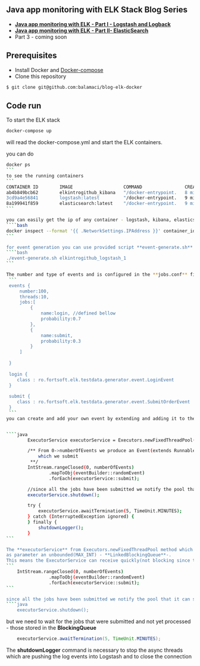 ## Java app monitoring with ELK Stack Blog Series

   - **[Java app monitoring with ELK - Part I - Logstash and Logback](https://balamaci.ro/java-app-monitoring-with-elk-logstash/)**
   - **[Java app monitoring with ELK - Part II- ElasticSearch](https://balamaci.ro/java-app-monitoring-with-elk-elastic-search/)**
   - Part 3 - coming soon

## Prerequisites
  - Install Docker and [Docker-compose](http://docs.docker.com/compose/install/) 
  - Clone this repository
````bash
$ git clone git@github.com:balamaci/blog-elk-docker
````

## Code run
To start the ELK stack
````bash
docker-compose up
````
will read the docker-compose.yml and start the ELK containers.

you can do
````bash
docker ps
```
to see the running containers
```
CONTAINER ID        IMAGE                   COMMAND                CREATED             STATUS              PORTS                                            NAMES
ab4b849bcb62        elkintrogithub_kibana   "/docker-entrypoint.   8 minutes ago       Up 39 seconds       0.0.0.0:5601->5601/tcp                           elkintrogithub_kibana_1          
3cd9a4e56841        logstash:latest         "/docker-entrypoint.   9 minutes ago       Up 40 seconds       0.0.0.0:5000->5000/tcp                           elkintrogithub_logstash_1        
8a199941f859        elasticsearch:latest    "/docker-entrypoint.   9 minutes ago       Up 40 seconds       0.0.0.0:9200->9200/tcp, 0.0.0.0:9300->9300/tcp   elkintrogithub_elasticsearch_1   
```

you can easily get the ip of any container - logstash, kibana, elasticsearch
````bash
docker inspect --format '{{ .NetworkSettings.IPAddress }}' container_id
```

for event generation you can use provided script **event-generate.sh** with the container name from above
````bash
./event-generate.sh elkintrogithub_logstash_1
```

The number and type of events and is configured in the **jobs.conf** file:
 ```
 events {
     number:100,
     threads:10,
     jobs:[
         {
             name:login, //defined bellow
             probability:0.7
         },
         {
             name:submit,
             probability:0.3
         }
     ]
 
 }
 
 login {
    class : ro.fortsoft.elk.testdata.generator.event.LoginEvent
 }
 
 submit {
    class : ro.fortsoft.elk.testdata.generator.event.SubmitOrderEvent
 }
 ```
you can create and add your own event by extending and adding it to the list. 


````java
        ExecutorService executorService = Executors.newFixedThreadPool(numberOfConcurrentThreads);

        /** From 0->numberOfEvents we produce an Event(extends Runnable)
            which we submit 
         **/
        IntStream.rangeClosed(0, numberOfEvents)
                .mapToObj(eventBuilder::randomEvent)
                .forEach(executorService::submit);

        //since all the jobs have been submitted we notify the pool that it can shutdown
        executorService.shutdown();

        try {
            executorService.awaitTermination(5, TimeUnit.MINUTES);
        } catch (InterruptedException ignored) {
        } finally {
            shutdownLogger();
        }
```

The **executorService** from Executors.newFixedThreadPool method which creates an ExecutorService with a pool of threads, but also 
as parameter an unbounded(MAX_INT) - **LinkedBlockingQueue**-.
This means the ExecutorService can receive quickly(not blocking since the **BlockingQueue** is unbounded) new jobs which are held "in store" until one of the worker threads gets freed.
```
    IntStream.rangeClosed(0, numberOfEvents)
                .mapToObj(eventBuilder::randomEvent)
                .forEach(executorService::submit);                 
```

since all the jobs have been submitted we notify the pool that it can shutdown so the Main thread can eventually exit
````java
    executorService.shutdown();
````

but we need to wait for the jobs that were submitted and not yet processed - those stored in the **BlockingQueue**
````java
    executorService.awaitTermination(5, TimeUnit.MINUTES);
````

The **shutdownLogger** command is necessary to stop the async threads which are pushing the log events into Logstash and to close the connection 